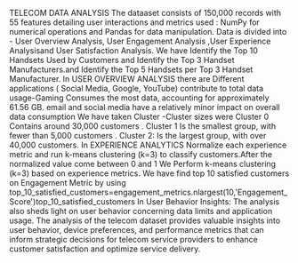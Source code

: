 TELECOM DATA ANALYSIS
The dataaset consists of 150,000 records with 55 features detailing user interactions and metrics
used : NumPy for numerical operations and Pandas for data manipulation.
Data is divided into - User Overview Analysis, User Engagement Analysis ,User Experience Analysisand User Satisfaction Analysis.
We have Identify the Top 10 Handsets Used by Customers and Identify the Top 3 Handset Manufacturers.and Identify the Top 5 Handsets per Top 3 Handset Manufacturer.
In  USER OVERVIEW ANALYSIS there are Different applications ( Social Media, Google, YouTube) contribute to total data usage-Gaming Consumes the most data, accounting for approximately 61.56 GB. email and social media have a relatively minor impact on overall data consumption
We have taken Cluster -Cluster sizes were Cluster 0 Contains around 30,000 customers . Cluster 1 Is the smallest group, with fewer than 5,000 customers . Cluster 2: Is the largest group, with over 40,000 customers.
In EXPERIENCE ANALYTICS Normalize each experience metric and run k-means clustering (k=3) to classify customers.After the normalized value come between 0 and 1  We Perform k-means clustering (k=3) based on experience metrics.
We have  find top 10 satisfied customers on Engagement Metric by using top_10_satisfied_customers=engagement_metrics.nlargest(10,'Engagement_Score')top_10_satisfied_customers
In User Behavior Insights: The analysis also sheds light on user behavior concerning data limits and application usage.
The analysis of the telecom dataset provides valuable insights into user behavior, device preferences, and performance metrics that can inform strategic decisions for telecom service providers to enhance customer satisfaction and optimize service delivery.



